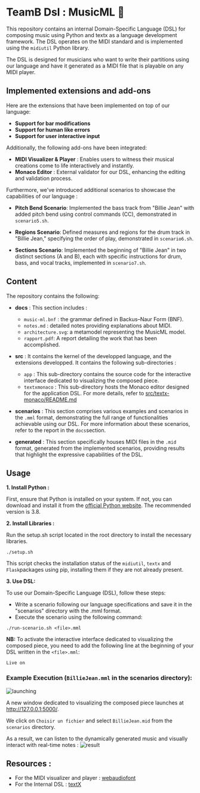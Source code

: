 # TeamB Dsl : MusicML 🎵 

This repository contains an internal Domain-Specific Language (DSL) for composing music using Python and textx as a language development framework. The DSL operates on the MIDI standard and is implemented using the `midiutil` Python library.

The DSL is designed for musicians who want to write their partitions using our language and have it generated as a MIDI file that is playable on any MIDI player.

## Implemented extensions and add-ons

Here are the extensions that have been implemented on top of our language:
- **Support for bar modifications** 
- **Support for human like errors**
- **Support for user interactive input**

Additionally, the following add-ons have been integrated:
- **MIDI Visualizer & Player** : Enables users to witness their musical creations come to life interactively and instantly.
- **Monaco Editor** : External validator for our DSL, enhancing the editing and validation process.

Furthermore, we've introduced additional scenarios to showcase the capabilities of our language :
- **Pitch Bend Scenario**: Implemented the bass track from "Billie Jean" with added pitch bend using control commands (CC), demonstrated in `scenario5.sh`.

- **Regions Scenario**: Defined measures and regions for the drum track in "Billie Jean," specifying the order of play, demonstrated in `scenario6.sh`.

- **Sections Scenario**: Implemented the beginning of "Billie Jean" in two distinct sections (A and B), each with specific instructions for drum, bass, and vocal tracks, implemented in `scenario7.sh`.


## Content

The repository contains the following:

- **docs** : This section includes :
  - `music-ml.bnf` : the grammar defined in Backus–Naur Form (BNF).
  - `notes.md` : detailed notes providing explanations about MIDI.
  - `architecture.svg`: a metamodel representing the MusicML model.
  - `rapport.pdf`: A report detailing the work that has been accomplished.

- **src** : It contains the kernel of the developped language, and the extensions developped. It contains the following sub-directories :
  - `app`  : This sub-directory contains the source code for the interactive interface dedicated to visualizing the composed piece.
  - `textxmonaco` : This sub-directory hosts the Monaco editor designed for the application DSL. For more details, refer to [src/textx-monaco/README.md](https://github.com/benaissanadim/DSL-MusicML-TeamB/blob/main/src/textx-monaco/README.md) 

- **scenarios** : This section comprises various examples and scenarios in the `.mml` format, demonstrating the full range of functionalities achievable using our DSL. For more information about these scenarios, refer to the report in the `docs`section.

- **generated** : This section specifically houses MIDI files in the `.mid` format, generated from the implemented scenarios, providing results that highlight the expressive capabilities of the DSL.

## Usage
**1. Install Python :**

First, ensure that Python is installed on your system. If not, you can download and install it from the [official Python website](https://www.python.org/). The recommended version is 3.8.

**2. Install Libraries :**

Run the setup.sh script located in the root directory  to install the necessary libraries.
```
./setup.sh
```
This script checks the installation status of the  `midiutil`, `textx` and  `Flask`packages using pip, installing them if they are not already present.

**3. Use DSL:**

To use our Domain-Specific Language (DSL), follow these steps:
- Write  a scenario following our language specifications and save it in the "scenarios" directory with the .mml format.
-  Execute the scenario using the following command:
```
./run-scenario.sh <file>.mml
```
**NB:**
To activate the interactive interface dedicated to visualizing the composed piece, you need to add the following line at the beginning of your DSL written in the `<file>.mml`:
```plaintext
Live on
```

### Example Execution (`BillieJean.mml` in the scenarios directory):

![launching](https://github.com/benaissanadim/DSL-MusicML-TeamB/blob/monaco_editor/images/launching-script.PNG)

A new window dedicated to visualizing the composed piece  launches at http://127.0.0.1:5000/.

We click on `Choisir un fichier` and select `BillieJean.mid` from the `scenarios` directory.

As a result, we can listen to the dynamically generated music and visually interact with real-time notes :
![result](https://github.com/benaissanadim/DSL-MusicML-TeamB/blob/monaco_editor/images/result-music.PNG)

## Resources :

- For the MIDI visualizer and player : [webaudiofont](https://surikov.github.io/webaudiofont/)
- For the Internal DSL : [textX](https://github.com/textX)
